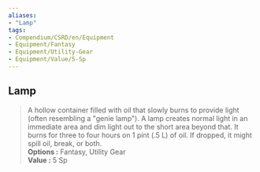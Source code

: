 ```yaml
---
aliases:
- "Lamp"
tags:
- Compendium/CSRD/en/Equipment
- Equipment/Fantasy
- Equipment/Utility-Gear
- Equipment/Value/5-Sp
---
```


  
## Lamp  
  
>A hollow container filled with oil that slowly burns to provide light (often resembling a "genie lamp"). A lamp creates normal light in an immediate area and dim light out to the short area beyond that. It burns for three to four hours on 1 pint (.5 L) of oil. If dropped, it might spill oil, break, or both.  
> **Options :** Fantasy, Utility Gear  
> **Value :** 5 Sp
